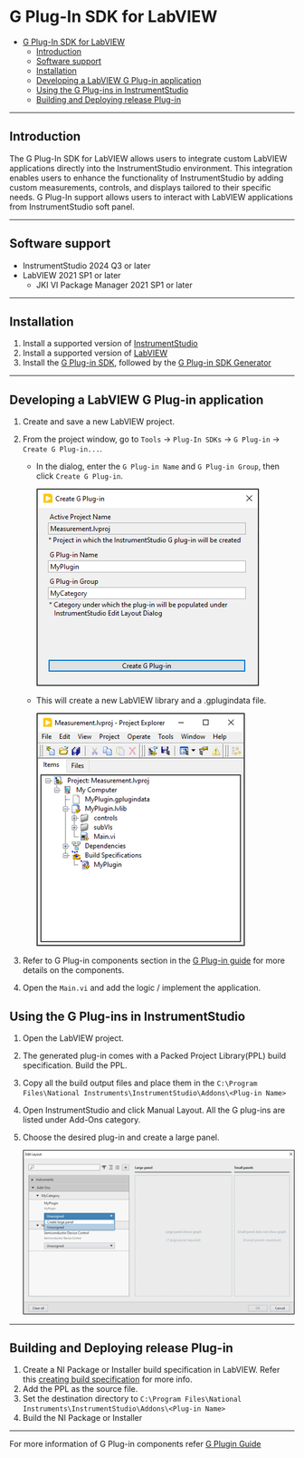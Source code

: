 # G Plug-In SDK for LabVIEW

- [G Plug-In SDK for LabVIEW](#g-plug-in-sdk-for-labview)
  - [Introduction](#introduction)
  - [Software support](#software-support)
  - [Installation](#installation)
  - [Developing a LabVIEW G Plug-in application](#developing-a-labview-g-plug-in-application)
  - [Using the G Plug-ins in InstrumentStudio](#using-the-g-plug-ins-in-instrumentstudio)
  - [Building and Deploying release Plug-in](#building-and-deploying-release-plug-in)

---

## Introduction

The G Plug-In SDK for LabVIEW allows users to integrate custom LabVIEW applications directly into the InstrumentStudio environment. This integration enables users to enhance the functionality of InstrumentStudio by adding custom measurements, controls, and displays tailored to their specific needs. G Plug-In support allows users to interact with LabVIEW applications from InstrumentStudio soft panel.

---

## Software support

- InstrumentStudio 2024 Q3 or later
- LabVIEW 2021 SP1 or later
  - JKI VI Package Manager 2021 SP1 or later

---

## Installation

1. Install a supported version of
   [InstrumentStudio](https://www.ni.com/en/support/downloads/software-products/download.instrumentstudio.html#544066)
2. Install a supported version of
   [LabVIEW](https://www.ni.com/en/support/downloads/software-products/download.labview.html#443865)
3. Install the [G Plug-in SDK](ADD-PACKAGE-LINK), followed by the [G Plug-in SDK Generator](ADD-PACKAGE-LINK)

---

## Developing a LabVIEW G Plug-in application

1. Create and save a new LabVIEW project.

2. From the project window, go to `Tools` → `Plug-In SDKs` → `G Plug-in` → `Create G Plug-in...`.
    - In the dialog, enter the `G Plug-in Name` and `G Plug-in Group`, then click `Create G Plug-in`.

        ![New plug-in dialog](images/Startup.png)

    - This will create a new LabVIEW library and a .gplugindata file.

        ![Plug-in library files](images/LibraryImage.png)

3. Refer to G Plug-in components section in the [G Plug-in guide](https://github.com/ni/g-plugin-labview/releases/download/v1.0.0.1/G_Plug-in_Guide.pdf) for more details on the components.
4. Open the `Main.vi` and add the logic / implement the application.

## Using the G Plug-ins in InstrumentStudio

1. Open the LabVIEW project.
2. The generated plug-in comes with a Packed Project Library(PPL) build specification. Build the PPL.
3. Copy all the build output files and place them in the `C:\Program Files\National Instruments\InstrumentStudio\Addons\<Plug-in Name>`
4. Open InstrumentStudio and click Manual Layout. All the G plug-ins are listed under Add-Ons category.
5. Choose the desired plug-in and create a large panel.

      ![Manual dialog](images/AddManual.png)

---

## Building and Deploying release Plug-in

1. Create a NI Package or Installer build specification in LabVIEW. Refer this [creating build specification](https://www.ni.com/docs/en-US/bundle/labview/page/building-and-distributing-applications.html) for more info.
2. Add the PPL as the source file.
3. Set the destination directory to `C:\Program Files\National Instruments\InstrumentStudio\Addons\<Plug-in Name>`
4. Build the NI Package or Installer

---

For more information of G Plug-in components refer [G Plugin Guide](ADD-GUIDE-LINK-POST-RELEASE)
